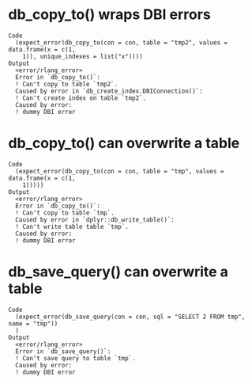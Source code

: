 # db_copy_to() wraps DBI errors

    Code
      (expect_error(db_copy_to(con = con, table = "tmp2", values = data.frame(x = c(1,
        1)), unique_indexes = list("x"))))
    Output
      <error/rlang_error>
      Error in `db_copy_to()`:
      ! Can't copy to table `tmp2`.
      Caused by error in `db_create_index.DBIConnection()`:
      ! Can't create index on table `tmp2`.
      Caused by error:
      ! dummy DBI error

# db_copy_to() can overwrite a table

    Code
      (expect_error(db_copy_to(con = con, table = "tmp", values = data.frame(x = c(1,
        1)))))
    Output
      <error/rlang_error>
      Error in `db_copy_to()`:
      ! Can't copy to table `tmp`.
      Caused by error in `dplyr::db_write_table()`:
      ! Can't write table table `tmp`.
      Caused by error:
      ! dummy DBI error

# db_save_query() can overwrite a table

    Code
      (expect_error(db_save_query(con = con, sql = "SELECT 2 FROM tmp", name = "tmp"))
      )
    Output
      <error/rlang_error>
      Error in `db_save_query()`:
      ! Can't save query to table `tmp`.
      Caused by error:
      ! dummy DBI error

